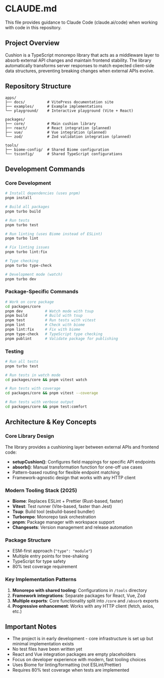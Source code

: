 # CLAUDE.md

This file provides guidance to Claude Code (claude.ai/code) when working with code in this repository.

## Project Overview

Cushion is a TypeScript monorepo library that acts as a middleware layer to absorb external API changes and maintain frontend stability. The library automatically transforms server responses to match expected client-side data structures, preventing breaking changes when external APIs evolve.

## Repository Structure

```
apps/
├── docs/          # VitePress documentation site
├── examples/      # Example implementations
└── playground/    # Interactive playground (Vite + React)

packages/
├── core/          # Main cushion library
├── react/         # React integration (planned)
├── vue/           # Vue integration (planned)
└── zod/           # Zod validation integration (planned)

tools/
├── biome-config/  # Shared Biome configuration
└── tsconfig/      # Shared TypeScript configurations
```

## Development Commands

### Core Development
```bash
# Install dependencies (uses pnpm)
pnpm install

# Build all packages
pnpm turbo build

# Run tests
pnpm turbo test

# Run linting (uses Biome instead of ESLint)
pnpm turbo lint

# Fix linting issues
pnpm turbo lint:fix

# Type checking
pnpm turbo type-check

# Development mode (watch)
pnpm turbo dev
```

### Package-Specific Commands
```bash
# Work on core package
cd packages/core
pnpm dev          # Watch mode with tsup
pnpm build        # Build with tsup
pnpm test         # Run tests with vitest
pnpm lint         # Check with biome
pnpm lint:fix     # Fix with biome
pnpm type-check   # TypeScript type checking
pnpm publint      # Validate package for publishing
```

### Testing
```bash
# Run all tests
pnpm turbo test

# Run tests in watch mode
cd packages/core && pnpm vitest watch

# Run tests with coverage
cd packages/core && pnpm vitest --coverage

# Run tests with verbose output
cd packages/core && pnpm test:comfort
```

## Architecture & Key Concepts

### Core Library Design
The library provides a cushioning layer between external APIs and frontend code:
- **setupCushion()**: Configures field mappings for specific API endpoints
- **absorb()**: Manual transformation function for one-off use cases
- Pattern-based routing for flexible endpoint matching
- Framework-agnostic design that works with any HTTP client

### Modern Tooling Stack (2025)
- **Biome**: Replaces ESLint + Prettier (Rust-based, faster)
- **Vitest**: Test runner (Vite-based, faster than Jest)
- **Tsup**: Build tool (esbuild-based bundler)
- **Turborepo**: Monorepo task orchestration
- **pnpm**: Package manager with workspace support
- **Changesets**: Version management and release automation

### Package Structure
- ESM-first approach (`"type": "module"`)
- Multiple entry points for tree-shaking
- TypeScript for type safety
- 80% test coverage requirement

### Key Implementation Patterns
1. **Monorepo with shared tooling**: Configurations in `/tools` directory
2. **Framework integrations**: Separate packages for React, Vue, Zod
3. **Multiple exports**: Core functionality split into `/core` and `/absorb` exports
4. **Progressive enhancement**: Works with any HTTP client (fetch, axios, etc.)

## Important Notes

- The project is in early development - core infrastructure is set up but minimal implementation exists
- No test files have been written yet
- React and Vue integration packages are empty placeholders
- Focus on developer experience with modern, fast tooling choices
- Uses Biome for linting/formatting (not ESLint/Prettier)
- Requires 80% test coverage when tests are implemented